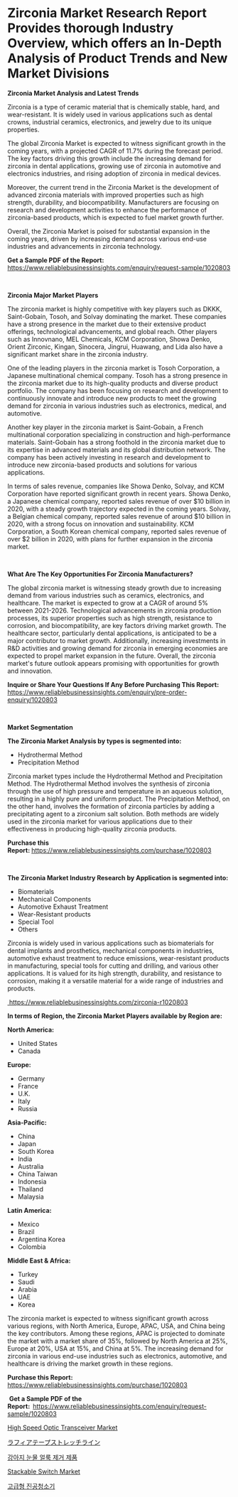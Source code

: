 <p><h1>Zirconia Market Research Report Provides thorough Industry Overview, which offers an In-Depth Analysis of Product Trends and New Market Divisions</h1></p><p><strong>Zirconia Market Analysis and Latest Trends</strong></p>
<p><p>Zirconia is a type of ceramic material that is chemically stable, hard, and wear-resistant. It is widely used in various applications such as dental crowns, industrial ceramics, electronics, and jewelry due to its unique properties.</p><p>The global Zirconia Market is expected to witness significant growth in the coming years, with a projected CAGR of 11.7% during the forecast period. The key factors driving this growth include the increasing demand for zirconia in dental applications, growing use of zirconia in automotive and electronics industries, and rising adoption of zirconia in medical devices.</p><p>Moreover, the current trend in the Zirconia Market is the development of advanced zirconia materials with improved properties such as high strength, durability, and biocompatibility. Manufacturers are focusing on research and development activities to enhance the performance of zirconia-based products, which is expected to fuel market growth further.</p><p>Overall, the Zirconia Market is poised for substantial expansion in the coming years, driven by increasing demand across various end-use industries and advancements in zirconia technology.</p></p>
<p><strong>Get a Sample PDF of the Report:&nbsp;</strong> <a href="https://www.reliablebusinessinsights.com/enquiry/request-sample/1020803">https://www.reliablebusinessinsights.com/enquiry/request-sample/1020803</a></p>
<p>&nbsp;</p>
<p><strong>Zirconia Major Market Players</strong></p>
<p><p>The zirconia market is highly competitive with key players such as DKKK, Saint-Gobain, Tosoh, and Solvay dominating the market. These companies have a strong presence in the market due to their extensive product offerings, technological advancements, and global reach. Other players such as Innovnano, MEL Chemicals, KCM Corporation, Showa Denko, Orient Zirconic, Kingan, Sinocera, Jingrui, Huawang, and Lida also have a significant market share in the zirconia industry.</p><p>One of the leading players in the zirconia market is Tosoh Corporation, a Japanese multinational chemical company. Tosoh has a strong presence in the zirconia market due to its high-quality products and diverse product portfolio. The company has been focusing on research and development to continuously innovate and introduce new products to meet the growing demand for zirconia in various industries such as electronics, medical, and automotive.</p><p>Another key player in the zirconia market is Saint-Gobain, a French multinational corporation specializing in construction and high-performance materials. Saint-Gobain has a strong foothold in the zirconia market due to its expertise in advanced materials and its global distribution network. The company has been actively investing in research and development to introduce new zirconia-based products and solutions for various applications.</p><p>In terms of sales revenue, companies like Showa Denko, Solvay, and KCM Corporation have reported significant growth in recent years. Showa Denko, a Japanese chemical company, reported sales revenue of over $10 billion in 2020, with a steady growth trajectory expected in the coming years. Solvay, a Belgian chemical company, reported sales revenue of around $10 billion in 2020, with a strong focus on innovation and sustainability. KCM Corporation, a South Korean chemical company, reported sales revenue of over $2 billion in 2020, with plans for further expansion in the zirconia market.</p></p>
<p>&nbsp;</p>
<p><strong>What Are The Key Opportunities For Zirconia Manufacturers?</strong></p>
<p><p>The global zirconia market is witnessing steady growth due to increasing demand from various industries such as ceramics, electronics, and healthcare. The market is expected to grow at a CAGR of around 5% between 2021-2026. Technological advancements in zirconia production processes, its superior properties such as high strength, resistance to corrosion, and biocompatibility, are key factors driving market growth. The healthcare sector, particularly dental applications, is anticipated to be a major contributor to market growth. Additionally, increasing investments in R&D activities and growing demand for zirconia in emerging economies are expected to propel market expansion in the future.  Overall, the zirconia market's future outlook appears promising with opportunities for growth and innovation.</p></p>
<p><strong>Inquire or Share Your Questions If Any Before Purchasing This Report:</strong> <a href="https://www.reliablebusinessinsights.com/enquiry/pre-order-enquiry/1020803">https://www.reliablebusinessinsights.com/enquiry/pre-order-enquiry/1020803</a></p>
<p>&nbsp;</p>
<p><strong>Market Segmentation</strong></p>
<p><strong>The Zirconia Market Analysis by types is segmented into:</strong></p>
<p><ul><li>Hydrothermal Method</li><li>Precipitation Method</li></ul></p>
<p><p>Zirconia market types include the Hydrothermal Method and Precipitation Method. The Hydrothermal Method involves the synthesis of zirconia through the use of high pressure and temperature in an aqueous solution, resulting in a highly pure and uniform product. The Precipitation Method, on the other hand, involves the formation of zirconia particles by adding a precipitating agent to a zirconium salt solution. Both methods are widely used in the zirconia market for various applications due to their effectiveness in producing high-quality zirconia products.</p></p>
<p><strong>Purchase this Report:&nbsp;</strong><a href="https://www.reliablebusinessinsights.com/purchase/1020803">https://www.reliablebusinessinsights.com/purchase/1020803</a></p>
<p>&nbsp;</p>
<p><strong>The Zirconia Market Industry Research by Application is segmented into:</strong></p>
<p><ul><li>Biomaterials</li><li>Mechanical Components</li><li>Automotive Exhaust Treatment</li><li>Wear-Resistant products</li><li>Special Tool</li><li>Others</li></ul></p>
<p><p>Zirconia is widely used in various applications such as biomaterials for dental implants and prosthetics, mechanical components in industries, automotive exhaust treatment to reduce emissions, wear-resistant products in manufacturing, special tools for cutting and drilling, and various other applications. It is valued for its high strength, durability, and resistance to corrosion, making it a versatile material for a wide range of industries and products.</p></p>
<p><a href="https://www.reliablebusinessinsights.com/zirconia-r1020803">&nbsp;https://www.reliablebusinessinsights.com/zirconia-r1020803</a></p>
<p><strong>In terms of Region, the Zirconia Market Players available by Region are:</strong></p>
<p>
    <p> <strong> North America: </strong>
        <ul>
            <li>United States</li>
            <li>Canada</li>
        </ul>
        </p> 
    <p> <strong> Europe: </strong>
        <ul>
            <li>Germany</li>
            <li>France</li>
            <li>U.K.</li>
            <li>Italy</li>
            <li>Russia</li>
        </ul>
        </p> 
    <p> <strong> Asia-Pacific: </strong>
        <ul>
            <li>China</li>
            <li>Japan</li>
            <li>South Korea</li>
            <li>India</li>
            <li>Australia</li>
            <li>China Taiwan</li>
            <li>Indonesia</li>
            <li>Thailand</li>
            <li>Malaysia</li>
        </ul>
        </p> 
    <p> <strong> Latin America: </strong>
        <ul>
            <li>Mexico</li>
            <li>Brazil</li>
            <li>Argentina Korea</li>
            <li>Colombia</li>
        </ul>
        </p> 
    <p> <strong> Middle East & Africa: </strong>
        <ul>
            <li>Turkey</li>
            <li>Saudi</li>
            <li>Arabia</li>
            <li>UAE</li>
            <li>Korea</li>
        </ul>
    </p>
    </p>
<p><p>The zirconia market is expected to witness significant growth across various regions, with North America, Europe, APAC, USA, and China being the key contributors. Among these regions, APAC is projected to dominate the market with a market share of 35%, followed by North America at 25%, Europe at 20%, USA at 15%, and China at 5%. The increasing demand for zirconia in various end-use industries such as electronics, automotive, and healthcare is driving the market growth in these regions.</p></p>
<p><strong>Purchase this Report: </strong><a href="https://www.reliablebusinessinsights.com/purchase/1020803">https://www.reliablebusinessinsights.com/purchase/1020803</a></p>
<p>&nbsp;<strong>Get a Sample PDF of the Report:&nbsp;&nbsp;</strong><a href="https://www.reliablebusinessinsights.com/enquiry/request-sample/1020803">https://www.reliablebusinessinsights.com/enquiry/request-sample/1020803</a></p>
<p><strong></strong></p>
<p><p><a href="https://github.com/Krish2023na/Market-Research-Report-List-5/blob/main/high-speed-optic-transceiver-market.md">High Speed Optic Transceiver Market</a></p><p><a href="https://medium.com/@darieenson678546/%E3%83%A9%E3%83%95%E3%82%A3%E3%82%A2%E3%83%86%E3%83%BC%E3%83%97%E3%82%B9%E3%83%88%E3%83%AC%E3%83%83%E3%83%81%E3%83%A9%E3%82%A4%E3%83%B3%E5%B8%82%E5%A0%B4-%E5%B8%82%E5%A0%B4cagr-%E5%B8%82%E5%A0%B4%E3%83%88%E3%83%AC%E3%83%B3%E3%83%89-%E6%88%90%E9%95%B7%E6%88%A6%E7%95%A5%E3%81%AB%E9%96%A2%E3%81%99%E3%82%8B%E6%B4%9E%E5%AF%9F-b17e89a944b0">ラフィアテープストレッチライン</a></p><p><a href="https://medium.com/@axintepreda1/%EA%B0%9C-%EB%88%88%EB%AC%BC-%EC%9E%90%EA%B5%AD-%EC%A0%9C%EA%B1%B0-%EC%A0%9C%ED%92%88-%EC%8B%9C%EC%9E%A5-%EC%A0%84%EB%A7%9D-%EC%82%B0%EC%97%85-%EA%B0%9C%EC%9A%94-%EB%B0%8F-%EC%98%88%EC%B8%A1-2024%EB%85%84%EB%B6%80%ED%84%B0-2031%EB%85%84-858d1468a29a">강아지 눈물 얼룩 제거 제품</a></p><p><a href="https://github.com/bmorecock/Market-Research-Report-List-4/blob/main/stackable-switch-market.md">Stackable Switch Market</a></p><p><a href="https://medium.com/@elod.85/%EA%B3%A0%EA%B8%89-%EC%A7%84%EA%B3%B5-%EC%B2%AD%EC%86%8C%EA%B8%B0-%EC%8B%9C%EC%9E%A5-%EC%A0%90%EC%9C%A0%EC%9C%A8-%EC%A7%84%ED%99%94-%EB%B0%8F-%EC%8B%9C%EC%9E%A5-%EC%84%B1%EC%9E%A5-%EA%B2%BD%ED%96%A5-2024-2031-a898f5bc449e">고급형 진공청소기</a></p></p>